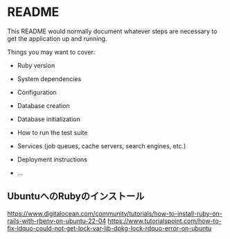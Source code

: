 # README

This README would normally document whatever steps are necessary to get the
application up and running.

Things you may want to cover:

* Ruby version

* System dependencies

* Configuration

* Database creation

* Database initialization

* How to run the test suite

* Services (job queues, cache servers, search engines, etc.)

* Deployment instructions

* ...

## UbuntuへのRubyのインストール
https://www.digitalocean.com/community/tutorials/how-to-install-ruby-on-rails-with-rbenv-on-ubuntu-22-04
https://www.tutorialspoint.com/how-to-fix-ldquo-could-not-get-lock-var-lib-dpkg-lock-rdquo-error-on-ubuntu

<!-- Company.joins(:security_reports).group(["companies.id", "companies.edinet_code", "companies.company_japanese_name"]
).count -->
